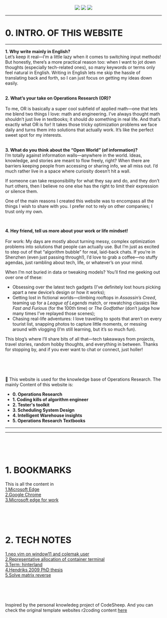 
<!-- <p align="center">
    <a href="https://www.r2coding.com/" target="_blank">
        <img src="https://cdn.jsdelivr.net/gh/justacoder99/r2coding@master/img/r2coding_logo_index.15y992dieibg.png" width=""/>
    </a>
</p> -->
<!-- ![20240419-170121.jpg](https://s2.loli.net/2024/05/07/CqXjK9WdtsbEegv.jpg) -->

<p align="center">
  <a href="https://blog.csdn.net/weixin_43464653?type=blog" target="_blank"><img src="https://img.shields.io/badge/CSDN-熊猫鹏_梓潼-yellow"></a>
  <a href="https://www.linkedin.com/feed/?trk=guest_homepage-basic_nav-header-signin" target="_blank"><img src="https://img.shields.io/badge/LinkedIn-Wenpeng Li-blue.svg"></a>
  <a href="https://space.bilibili.com/13180854" target="_blank"><img src="https://img.shields.io/badge/bilibili-哔哩哔哩-critical"></a>
  <!-- <a href="" target="_blank">
    <img src="https://domilicli.bio" alt="微信联系">
  </a> -->
</p>

---
# **0. INTRO. OF THIS WEBSITE**
---

**1. Why write mainly in English?**
<br> 
Let’s keep it real—I’m a little lazy when it comes to switching input methods! But honestly, there’s a more practical reason too: when I want to jot down thoughts (especially tech-related ones), so many keywords or terms only feel natural in English. Writing in English lets me skip the hassle of translating back and forth, so I can just focus on getting my ideas down easily.  
<br> 

**2. What’s your take on Operations Research (OR)?**  
<br> 
To me, OR is basically a super cool subfield of applied math—one that lets me blend two things I love: math and engineering. I’ve always thought math shouldn’t just live in textbooks; it should *do* something in real life. And that’s exactly what OR is for! It takes those tricky optimization problems we face daily and turns them into solutions that actually work. It’s like the perfect sweet spot for my interests.  
<br> 

**3. What do you think about the “Open World” (of information)?**
<br> 
I’m totally against information walls—anywhere in the world. Ideas, knowledge, and stories are meant to flow freely, right? When there are barriers keeping people from accessing or sharing info, we all miss out. I’d much rather live in a space where curiosity doesn’t hit a wall.

If someone can take responsibility for what they say and do, and they don’t hurt others, then I believe no one else has the right to limit their expression or silence them.

One of the main reasons I created this website was to encompass all the things I wish to share with you. I prefer not to rely on other companies; I trust only my own.


<br> 

**4. Hey friend, tell us more about your work or life mindset!**  
<br> 
For work: My days are mostly about turning messy, complex optimization problems into solutions that people can actually use. But I’m just as excited to step out of that “algorithm bubble” for real, laid-back chats. If you’re in Shenzhen (even just passing through!), I’d love to grab a coffee—no stuffy agendas, just rambling about tech, life, or whatever’s on your mind.  

When I’m not buried in data or tweaking models? You’ll find me geeking out over one of these:  
- Obsessing over the latest tech gadgets (I’ve definitely lost hours picking apart a new device’s design or how it works);  
- Getting lost in fictional worlds—climbing rooftops in *Assassin’s Creed*, teaming up for a *League of Legends* match, or rewatching classics like *Fast and Furious* (for the 100th time) or *The Godfather* (don’t judge how many times I’ve replayed those scenes);  
- Chasing real-life adventures: I love traveling to spots that aren’t on every tourist list, snapping photos to capture little moments, or messing around with vlogging (I’m still learning, but it’s so much fun).  

This blog’s where I’ll share bits of all that—tech takeaways from projects, travel stories, random hobby thoughts, and everything in between. Thanks for stopping by, and if you ever want to chat or connect, just holler!


<br><br><br> 



 🌟
  This website is used for the knowledge base of Operations Research. 
  The mainly Content of this website is:
  - **0. Operations Research**
  - **1. Coding kills of algorithm engineer**
  - **2. Tester's toolkit**
  - **3. Scheduling System Design**
  - **4. Intelligent Warehouse insights**
  - **5. Operations Research Textbooks**

























---

<!-- <embed src="files/building-a-second-brain-a-proven-method-to-organize-your-digital-life-and-unlock-your-creative-potential-1982167386-9781982167387_compress.pdf" width="600" height="400" type="application/pdf"> -->

---

<br><br><br> 

# **1. BOOKMARKS**
This is  all the content in <br>
[1.Microsoft Edge](./mdnote/Bookmarks.md)<br>
[2.Google Chrome](./mdnote/Boomarks_chrome.md)<br>
[3.Microsoft edge for work](./mdnote/bookmarks_hr.md)<br>

<br><br><br> 


# **2. TECH NOTES**
[1.neo vim on window11 and colemak user](./mdnote/neovimTutorial.md)<br>
[2.Representative allocation of container terminal](./mdnote/bapyap.md)<br>
[3.Term: hinterland](./mdnote/hinterland.md)<br>
[4.Hendriks 2009 PhD thesis](./mdnote/001.md)<br>
[5.Solve matrix reverse](./mdnote/revmatrix.md)<br>




<br><br><br> 

  Inspired by the personal knowledeg project of CodeSheep. And you can check the original template websites r2coding content [here](./r2coding.md)